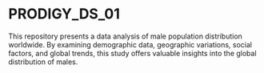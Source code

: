 # PRODIGY_DS_01
This repository presents a data analysis of male population distribution worldwide. By examining demographic data, geographic variations, social factors, and global trends, this study offers valuable insights into the global distribution of males.
